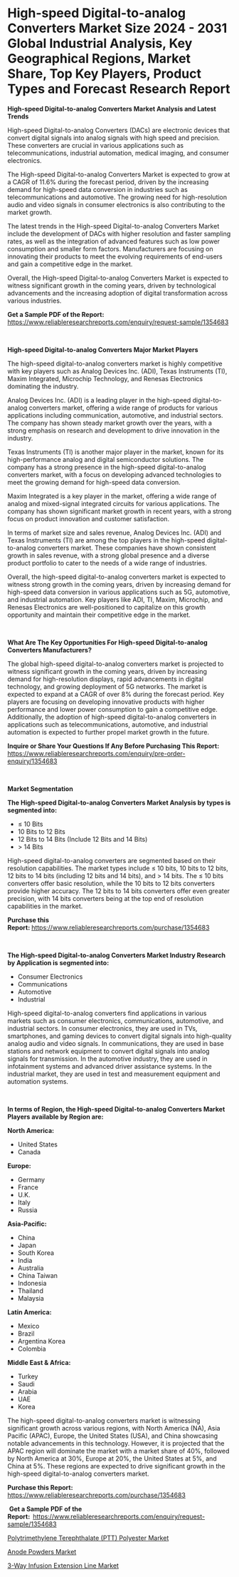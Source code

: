 <p><h1>High-speed Digital-to-analog Converters Market Size 2024 - 2031 Global Industrial Analysis, Key Geographical Regions, Market Share, Top Key Players, Product Types and Forecast Research Report</h1></p><p><strong>High-speed Digital-to-analog Converters Market Analysis and Latest Trends</strong></p>
<p><p>High-speed Digital-to-analog Converters (DACs) are electronic devices that convert digital signals into analog signals with high speed and precision. These converters are crucial in various applications such as telecommunications, industrial automation, medical imaging, and consumer electronics.</p><p>The High-speed Digital-to-analog Converters Market is expected to grow at a CAGR of 11.6% during the forecast period, driven by the increasing demand for high-speed data conversion in industries such as telecommunications and automotive. The growing need for high-resolution audio and video signals in consumer electronics is also contributing to the market growth.</p><p>The latest trends in the High-speed Digital-to-analog Converters Market include the development of DACs with higher resolution and faster sampling rates, as well as the integration of advanced features such as low power consumption and smaller form factors. Manufacturers are focusing on innovating their products to meet the evolving requirements of end-users and gain a competitive edge in the market.</p><p>Overall, the High-speed Digital-to-analog Converters Market is expected to witness significant growth in the coming years, driven by technological advancements and the increasing adoption of digital transformation across various industries.</p></p>
<p><strong>Get a Sample PDF of the Report:&nbsp;</strong> <a href="https://www.reliableresearchreports.com/enquiry/request-sample/1354683">https://www.reliableresearchreports.com/enquiry/request-sample/1354683</a></p>
<p>&nbsp;</p>
<p><strong>High-speed Digital-to-analog Converters Major Market Players</strong></p>
<p><p>The high-speed digital-to-analog converters market is highly competitive with key players such as Analog Devices Inc. (ADI), Texas Instruments (TI), Maxim Integrated, Microchip Technology, and Renesas Electronics dominating the industry.</p><p>Analog Devices Inc. (ADI) is a leading player in the high-speed digital-to-analog converters market, offering a wide range of products for various applications including communication, automotive, and industrial sectors. The company has shown steady market growth over the years, with a strong emphasis on research and development to drive innovation in the industry.</p><p>Texas Instruments (TI) is another major player in the market, known for its high-performance analog and digital semiconductor solutions. The company has a strong presence in the high-speed digital-to-analog converters market, with a focus on developing advanced technologies to meet the growing demand for high-speed data conversion.</p><p>Maxim Integrated is a key player in the market, offering a wide range of analog and mixed-signal integrated circuits for various applications. The company has shown significant market growth in recent years, with a strong focus on product innovation and customer satisfaction.</p><p>In terms of market size and sales revenue, Analog Devices Inc. (ADI) and Texas Instruments (TI) are among the top players in the high-speed digital-to-analog converters market. These companies have shown consistent growth in sales revenue, with a strong global presence and a diverse product portfolio to cater to the needs of a wide range of industries.</p><p>Overall, the high-speed digital-to-analog converters market is expected to witness strong growth in the coming years, driven by increasing demand for high-speed data conversion in various applications such as 5G, automotive, and industrial automation. Key players like ADI, TI, Maxim, Microchip, and Renesas Electronics are well-positioned to capitalize on this growth opportunity and maintain their competitive edge in the market.</p></p>
<p>&nbsp;</p>
<p><strong>What Are The Key Opportunities For High-speed Digital-to-analog Converters Manufacturers?</strong></p>
<p><p>The global high-speed digital-to-analog converters market is projected to witness significant growth in the coming years, driven by increasing demand for high-resolution displays, rapid advancements in digital technology, and growing deployment of 5G networks. The market is expected to expand at a CAGR of over 8% during the forecast period. Key players are focusing on developing innovative products with higher performance and lower power consumption to gain a competitive edge. Additionally, the adoption of high-speed digital-to-analog converters in applications such as telecommunications, automotive, and industrial automation is expected to further propel market growth in the future.</p></p>
<p><strong>Inquire or Share Your Questions If Any Before Purchasing This Report:</strong> <a href="https://www.reliableresearchreports.com/enquiry/pre-order-enquiry/1354683">https://www.reliableresearchreports.com/enquiry/pre-order-enquiry/1354683</a></p>
<p>&nbsp;</p>
<p><strong>Market Segmentation</strong></p>
<p><strong>The High-speed Digital-to-analog Converters Market Analysis by types is segmented into:</strong></p>
<p><ul><li>≤ 10 Bits</li><li>10 Bits to 12 Bits</li><li>12 Bits to 14 Bits (Include 12 Bits and 14 Bits)</li><li>> 14 Bits</li></ul></p>
<p><p>High-speed digital-to-analog converters are segmented based on their resolution capabilities. The market types include ≤ 10 bits, 10 bits to 12 bits, 12 bits to 14 bits (including 12 bits and 14 bits), and > 14 bits. The ≤ 10 bits converters offer basic resolution, while the 10 bits to 12 bits converters provide higher accuracy. The 12 bits to 14 bits converters offer even greater precision, with 14 bits converters being at the top end of resolution capabilities in the market.</p></p>
<p><strong>Purchase this Report:&nbsp;</strong><a href="https://www.reliableresearchreports.com/purchase/1354683">https://www.reliableresearchreports.com/purchase/1354683</a></p>
<p>&nbsp;</p>
<p><strong>The High-speed Digital-to-analog Converters Market Industry Research by Application is segmented into:</strong></p>
<p><ul><li>Consumer Electronics</li><li>Communications</li><li>Automotive</li><li>Industrial</li></ul></p>
<p><p>High-speed digital-to-analog converters find applications in various markets such as consumer electronics, communications, automotive, and industrial sectors. In consumer electronics, they are used in TVs, smartphones, and gaming devices to convert digital signals into high-quality analog audio and video signals. In communications, they are used in base stations and network equipment to convert digital signals into analog signals for transmission. In the automotive industry, they are used in infotainment systems and advanced driver assistance systems. In the industrial market, they are used in test and measurement equipment and automation systems.</p></p>
<p>&nbsp;</p>
<p><strong>In terms of Region, the High-speed Digital-to-analog Converters Market Players available by Region are:</strong></p>
<p>
    <p> <strong> North America: </strong>
        <ul>
            <li>United States</li>
            <li>Canada</li>
        </ul>
        </p> 
    <p> <strong> Europe: </strong>
        <ul>
            <li>Germany</li>
            <li>France</li>
            <li>U.K.</li>
            <li>Italy</li>
            <li>Russia</li>
        </ul>
        </p> 
    <p> <strong> Asia-Pacific: </strong>
        <ul>
            <li>China</li>
            <li>Japan</li>
            <li>South Korea</li>
            <li>India</li>
            <li>Australia</li>
            <li>China Taiwan</li>
            <li>Indonesia</li>
            <li>Thailand</li>
            <li>Malaysia</li>
        </ul>
        </p> 
    <p> <strong> Latin America: </strong>
        <ul>
            <li>Mexico</li>
            <li>Brazil</li>
            <li>Argentina Korea</li>
            <li>Colombia</li>
        </ul>
        </p> 
    <p> <strong> Middle East & Africa: </strong>
        <ul>
            <li>Turkey</li>
            <li>Saudi</li>
            <li>Arabia</li>
            <li>UAE</li>
            <li>Korea</li>
        </ul>
    </p>
    </p>
<p><p>The high-speed digital-to-analog converters market is witnessing significant growth across various regions, with North America (NA), Asia Pacific (APAC), Europe, the United States (USA), and China showcasing notable advancements in this technology. However, it is projected that the APAC region will dominate the market with a market share of 40%, followed by North America at 30%, Europe at 20%, the United States at 5%, and China at 5%. These regions are expected to drive significant growth in the high-speed digital-to-analog converters market.</p></p>
<p><strong>Purchase this Report: </strong><a href="https://www.reliableresearchreports.com/purchase/1354683">https://www.reliableresearchreports.com/purchase/1354683</a></p>
<p>&nbsp;<strong>Get a Sample PDF of the Report:&nbsp;&nbsp;</strong><a href="https://www.reliableresearchreports.com/enquiry/request-sample/1354683">https://www.reliableresearchreports.com/enquiry/request-sample/1354683</a></p>
<p><strong></strong></p>
<p><p><a href="https://www.linkedin.com/pulse/polytrimethylene-terephthalate-ptt-polyester-market-comprehensive-twauc?trackingId=mreJDGytK5yw%2FR9W5L1j1g%3D%3D">Polytrimethylene Terephthalate (PTT) Polyester Market</a></p><p><a href="https://www.linkedin.com/pulse/anode-powders-market-goal-estimating-size-future-growth-blh3c?trackingId=EBpvYHSj97Wp0%2BiW%2B%2Bv%2Fdw%3D%3D">Anode Powders Market</a></p><p><a href="https://www.linkedin.com/pulse/3-way-infusion-extension-line-market-size-global-industry-hs2fc?trackingId=C1ldYinGVtprdhchR5hlxQ%3D%3D">3-Way Infusion Extension Line Market</a></p></p>